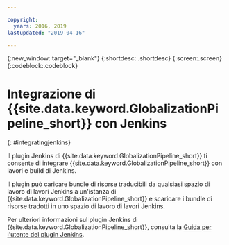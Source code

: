 ```yaml
---

copyright:
  years: 2016, 2019
lastupdated: "2019-04-16"

---
```


{:new_window: target="_blank"}
{:shortdesc: .shortdesc}
{:screen:.screen}
{:codeblock:.codeblock}

# Integrazione di {{site.data.keyword.GlobalizationPipeline_short}} con Jenkins
{: #integratingjenkins}

Il plugin Jenkins di {{site.data.keyword.GlobalizationPipeline_short}} ti consente di integrare {{site.data.keyword.GlobalizationPipeline_short}} con lavori e build di Jenkins.

Il plugin può caricare bundle di risorse traducibili da qualsiasi spazio di lavoro di lavori Jenkins a un'istanza di {{site.data.keyword.GlobalizationPipeline_short}} e scaricare i bundle di risorse tradotti in uno spazio di lavoro di lavori Jenkins.

Per ulteriori informazioni sul plugin Jenkins di {{site.data.keyword.GlobalizationPipeline_short}}, consulta la [Guida per l'utente del plugin Jenkins](http://jenkinsci.github.io/ibm-g11n-pipeline-plugin).
